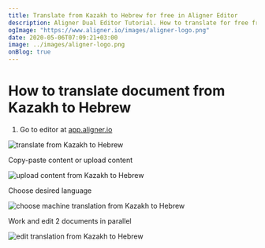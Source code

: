 ```yaml
---
title: Translate from Kazakh to Hebrew for free in Aligner Editor
description: Aligner Dual Editor Tutorial. How to translate for free from Kazakh to Hebrew. Aligner is multilingual document management platform. 
ogImage: "https://www.aligner.io/images/aligner-logo.png"
date: 2020-05-06T07:09:21+03:00
image: ../images/aligner-logo.png
onBlog: true
---
```


# How to translate document from Kazakh to Hebrew

1. Go to editor at [app.aligner.io](https://app.aligner.io "Aligner App web page")

![translate from Kazakh to Hebrew](../aligner-blank-editor.png "translate from Kazakh to Hebrew")

Copy-paste content or upload content

![upload content from Kazakh to Hebrew](../aligner-uploaded-document.png "upload content from Kazakh to Hebrew")

Choose desired language

![choose machine translation from Kazakh to Hebrew](../aligner-language-dropdown.png "choose machine translation from Kazakh to Hebrew")

Work and edit 2 documents in parallel

![edit translation from Kazakh to Hebrew](../aligner-double-sitded-editor.png "edit translation from Kazakh to Hebrew")

